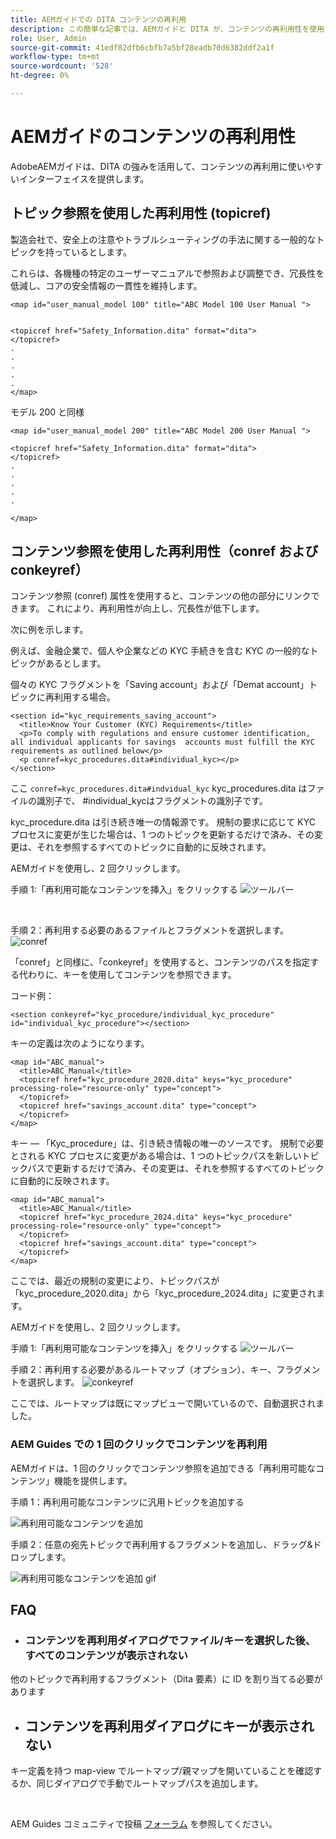 ```yaml
---
title: AEMガイドでの DITA コンテンツの再利用
description: この簡単な記事では、AEMガイドと DITA が、コンテンツの再利用性を使用する際に、時間と労力を節約する方法を説明します。
role: User, Admin
source-git-commit: 41edf82dfb6cbfb7a5bf28eadb70d6382ddf2a1f
workflow-type: tm+mt
source-wordcount: '528'
ht-degree: 0%

---
```


# AEMガイドのコンテンツの再利用性

AdobeAEMガイドは、DITA の強みを活用して、コンテンツの再利用に使いやすいインターフェイスを提供します。

## トピック参照を使用した再利用性 (topicref)



製造会社で、安全上の注意やトラブルシューティングの手法に関する一般的なトピックを持っているとします。

これらは、各機種の特定のユーザーマニュアルで参照および調整でき、冗長性を低減し、コアの安全情報の一貫性を維持します。

```
<map id="user_manual_model 100" title="ABC Model 100 User Manual ">


<topicref href="Safety_Information.dita" format="dita">
</topicref>
.
.
.
.
.
</map>
```


モデル 200 と同様

```
<map id="user_manual_model 200" title="ABC Model 200 User Manual ">

<topicref href="Safety_Information.dita" format="dita">
</topicref>
.
.
.
.
.
  
</map>
```

## コンテンツ参照を使用した再利用性（conref および conkeyref）

コンテンツ参照 (conref) 属性を使用すると、コンテンツの他の部分にリンクできます。 これにより、再利用性が向上し、冗長性が低下します。

次に例を示します。

例えば、金融企業で、個人や企業などの KYC 手続きを含む KYC の一般的なトピックがあるとします。

個々の KYC フラグメントを「Saving account」および「Demat account」トピックに再利用する場合。

```
<section id="kyc_requirements_saving_account">
  <title>Know Your Customer (KYC) Requirements</title>
  <p>To comply with regulations and ensure customer identification, all individual applicants for savings  accounts must fulfill the KYC requirements as outlined below</p>
  <p conref=kyc_procedures.dita#individual_kyc></p>
</section>
```

ここ `conref=kyc_procedures.dita#indvidual_kyc` kyc_procedures.dita はファイルの識別子で、 #individual_kycはフラグメントの識別子です。

kyc_procedure.dita は引き続き唯一の情報源です。 規制の要求に応じて KYC プロセスに変更が生じた場合は、1 つのトピックを更新するだけで済み、その変更は、それを参照するすべてのトピックに自動的に反映されます。

AEMガイドを使用し、2 回クリックします。

手順 1:「再利用可能なコンテンツを挿入」をクリックする
![ツールバー](../../assets/publishing/content-reusability_image1.png)

<br>

手順 2：再利用する必要のあるファイルとフラグメントを選択します。
![conref](../../assets/publishing/content-reusability_image2.png)

「conref」と同様に、「conkeyref」を使用すると、コンテンツのパスを指定する代わりに、キーを使用してコンテンツを参照できます。

コード例：

```
<section conkeyref="kyc_procedure/individual_kyc_procedure" id="individual_kyc_procedure"></section>
```

キーの定義は次のようになります。

```
<map id="ABC_manual">
  <title>ABC_Manual</title>
  <topicref href="kyc_procedure_2020.dita" keys="kyc_procedure" processing-role="resource-only" type="concept">
  </topicref>
  <topicref href="savings_account.dita" type="concept">
  </topicref>
</map>
```

キー — 「Kyc_procedure」は、引き続き情報の唯一のソースです。 規制で必要とされる KYC プロセスに変更がある場合は、1 つのトピックパスを新しいトピックパスで更新するだけで済み、その変更は、それを参照するすべてのトピックに自動的に反映されます。

```
<map id="ABC_manual">
  <title>ABC_Manual</title>
  <topicref href="kyc_procedure_2024.dita" keys="kyc_procedure" processing-role="resource-only" type="concept">
  </topicref>
  <topicref href="savings_account.dita" type="concept">
  </topicref>
</map>
```

ここでは、最近の規制の変更により、トピックパスが「kyc_procedure_2020.dita」から「kyc_procedure_2024.dita」に変更されます。

AEMガイドを使用し、2 回クリックします。

手順 1:「再利用可能なコンテンツを挿入」をクリックする
![ツールバー](../../assets/publishing/content-reusability_image1.png)

手順 2：再利用する必要があるルートマップ（オプション）、キー、フラグメントを選択します。
![conkeyref](../../assets/publishing/content-reusability_image3.png)

ここでは、ルートマップは既にマップビューで開いているので、自動選択されました。


### AEM Guides での 1 回のクリックでコンテンツを再利用

AEMガイドは、1 回のクリックでコンテンツ参照を追加できる「再利用可能なコンテンツ」機能を提供します。

手順 1：再利用可能なコンテンツに汎用トピックを追加する

![再利用可能なコンテンツを追加](../../assets/publishing/content-reusability_image4.png)

手順 2：任意の宛先トピックで再利用するフラグメントを追加し、ドラッグ&amp;ドロップします。

![再利用可能なコンテンツを追加 gif](../../assets/publishing/content-reusability_image5.gif)



## FAQ

- ### コンテンツを再利用ダイアログでファイル/キーを選択した後、すべてのコンテンツが表示されない

他のトピックで再利用するフラグメント（Dita 要素）に ID を割り当てる必要があります

- ## コンテンツを再利用ダイアログにキーが表示されない

キー定義を持つ map-view でルートマップ/親マップを開いていることを確認するか、同じダイアログで手動でルートマップパスを追加します。


<br>


AEM Guides コミュニティで投稿 [フォーラム](https://experienceleaguecommunities.adobe.com/t5/experience-manager-guides/ct-p/aem-xml-documentation) を参照してください。

